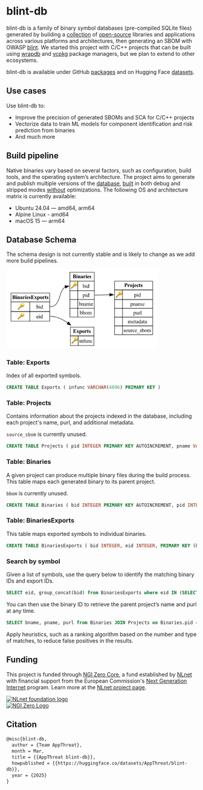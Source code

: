<!--
SPDX-FileCopyrightText: AppThreat <cloud@appthreat.com>

SPDX-License-Identifier: MIT
-->

# blint-db

blint-db is a family of binary symbol databases (pre-compiled SQLite files) generated by building a [collection](./docs/vcpkg-projects.csv) of [open-source](./docs/meson-projects.csv) libraries and applications across various platforms and architectures, then generating an SBOM with OWASP [blint](https://github.com/owasp-dep-scan/blint). We started this project with C/C++ projects that can be built using [wrapdb](https://github.com/mesonbuild/wrapdb) and [vcpkg](https://github.com/microsoft/vcpkg) package managers, but we plan to extend to other ecosystems.

blint-db is available under GitHub [packages](https://github.com/orgs/AppThreat/packages?repo_name=blint-db) and on Hugging Face [datasets](https://huggingface.co/datasets/AppThreat/blint-db).
## Use cases

Use blint-db to:

- Improve the precision of generated SBOMs and SCA for C/C++ projects
- Vectorize data to train ML models for component identification and risk prediction from binaries
- And much more

## Build pipeline

Native binaries vary based on several factors, such as configuration, build tools, and the operating system’s architecture. The project aims to generate and publish multiple versions of the [database](https://github.com/orgs/AppThreat/packages?repo_name=blint-db), [built](https://github.com/AppThreat/blint-db/blob/21a16bf87a62a137405901c37955d95883388201/blint_db/handlers/language_handlers/meson_handler.py#L40) in both debug and stripped modes [without](https://github.com/AppThreat/blint-db/blob/21a16bf87a62a137405901c37955d95883388201/blint_db/handlers/language_handlers/vcpkg_handler.py#L89) optimizations. The following OS and architecture matrix is currently available:

- Ubuntu 24.04 — amd64, arm64
- Alpine Linux - amd64
- macOS 15 — arm64

## Database Schema

The schema design is not currently stable and is likely to change as we add more build pipelines.

<img src="./docs/schema.png" alt="Blint DB schema" width="400" />

### Table: Exports

Index of all exported symbols.

```sql
CREATE TABLE Exports ( infunc VARCHAR(4096) PRIMARY KEY )
```

### Table: Projects

Contains information about the projects indexed in the database, including each project's name, purl, and additional metadata.

`source_sbom` is currently unused.

```sql
CREATE TABLE Projects ( pid INTEGER PRIMARY KEY AUTOINCREMENT, pname VARCHAR(255) UNIQUE, purl TEXT UNIQUE, metadata BLOB, source_sbom BLOB )
```

### Table: Binaries

A given project can produce multiple binary files during the build process. This table maps each generated binary to its parent project.

`bbom` is currently unused.

```sql
CREATE TABLE Binaries ( bid INTEGER PRIMARY KEY AUTOINCREMENT, pid INTEGER, bname VARCHAR(500), bbom BLOB, FOREIGN KEY (pid) REFERENCES Projects(pid) )
```

### Table: BinariesExports

This table maps exported symbols to individual binaries.

```sql
CREATE TABLE BinariesExports ( bid INTEGER, eid INTEGER, PRIMARY KEY (bid, eid), FOREIGN KEY (bid) REFERENCES Binaries(bid), FOREIGN KEY (eid) REFERENCES Exports(eid) )
```

### Search by symbol

Given a list of symbols, use the query below to identify the matching binary IDs and export IDs.

```sql
SELECT eid, group_concat(bid) from BinariesExports where eid IN (SELECT rowid from Exports where infunc IN ({symbols_list})) group by eid
```

You can then use the binary ID to retrieve the parent project’s name and purl at any time.

```sql
SELECT bname, pname, purl from Binaries JOIN Projects on Binaries.pid = Projects.pid WHERE Binaries.bid = ?
```

Apply heuristics, such as a ranking algorithm based on the number and type of matches, to reduce false positives in the results.

## Funding

This project is funded through [NGI Zero Core](https://nlnet.nl/core), a fund established by [NLnet](https://nlnet.nl) with financial support from the European Commission's [Next Generation Internet](https://ngi.eu) program. Learn more at the [NLnet project page](https://nlnet.nl/project/OWASP-dep-scan).

[<img src="https://nlnet.nl/logo/banner.png" alt="NLnet foundation logo" width="20%" />](https://nlnet.nl)  
[<img src="https://nlnet.nl/image/logos/NGI0_tag.svg" alt="NGI Zero Logo" width="20%" />](https://nlnet.nl/core)

## Citation

```
@misc{blint-db,
  author = {Team AppThreat},
  month = Mar,
  title = {{AppThreat blint-db}},
  howpublished = {{https://huggingface.co/datasets/AppThreat/blint-db}},
  year = {2025}
}
```
